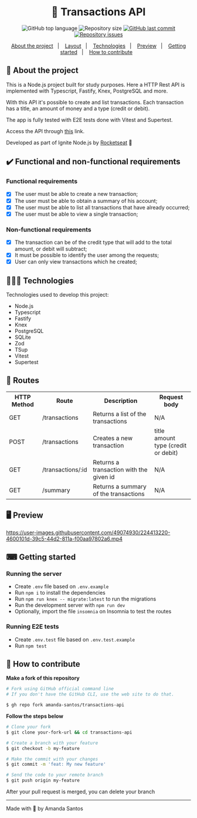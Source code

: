 <h1 align="center">
  💸 Transactions API
</h1>

<p align="center">
  <img alt="GitHub top language" src="https://img.shields.io/github/languages/top/amanda-santos/transactions-api">

  <img alt="Repository size" src="https://img.shields.io/github/repo-size/amanda-santos/transactions-api">

  <a href="https://github.com/amanda-santos/transactions-api/commits/master">
    <img alt="GitHub last commit" src="https://img.shields.io/github/last-commit/amanda-santos/transactions-api">
  </a>

  <a href="https://github.com/amanda-santos/transactions-api/issues">
    <img alt="Repository issues" src="https://img.shields.io/github/issues/amanda-santos/transactions-api">
  </a>
</p>

<p align="center">
  <a href="#-about-the-project">About the project</a>&nbsp;&nbsp;&nbsp;|&nbsp;&nbsp;&nbsp;
  <a href="#-layout">Layout</a>&nbsp;&nbsp;&nbsp;|&nbsp;&nbsp;&nbsp;
  <a href="#-technologies">Technologies</a>&nbsp;&nbsp;&nbsp;|&nbsp;&nbsp;&nbsp;
  <a href="#-preview">Preview</a>&nbsp;&nbsp;&nbsp;|&nbsp;&nbsp;&nbsp;
  <a href="#-getting-started">Getting started</a>&nbsp;&nbsp;&nbsp;|&nbsp;&nbsp;&nbsp;
  <a href="#-how-to-contribute">How to contribute</a>&nbsp;&nbsp;&nbsp;
</p>

## 📝 About the project

<p>This is a Node.js project built for study purposes. Here a HTTP Rest API is implemented with Typescript, Fastify, Knex, PostgreSQL and more.</p>

<p>With this API it's possible to create and list transactions. Each transaction has a title, an amount of money and a type (credit or debit).</p>

<p>The app is fully tested with E2E tests done with Vitest and Supertest.</p>

<p>Access the API through <a href="https://transactions-api-ukop.onrender.com/" target="_blank">this</a> link.</p>

<p>Developed as part of Ignite Node.js by <a href="https://www.rocketseat.com.br/" target="_blank">Rocketseat</a> 🚀</p>

## ✔️ Functional and non-functional requirements

### Functional requirements

- [x] The user must be able to create a new transaction;
- [x] The user must be able to obtain a summary of his account;
- [x] The user must be able to list all transactions that have already occurred;
- [x] The user must be able to view a single transaction;

### Non-functional requirements

- [x] The transaction can be of the credit type that will add to the total amount, or debit will subtract;
- [x] It must be possible to identify the user among the requests;
- [x] User can only view transactions which he created;

## 👩🏻‍💻 Technologies

Technologies used to develop this project:

- Node.js
- Typescript
- Fastify
- Knex
- PostgreSQL
- SQLite
- Zod
- TSup
- Vitest
- Supertest

## 🚃 Routes

<table>
  <tr>
    <th>HTTP Method</th>
    <th>Route</th>
    <th>Description</th>
    <th>Request body</th>
  </tr>

  <tr>
    <td>GET</td>
    <td>/transactions</td>
    <td>Returns a list of the transactions</td>
    <td>N/A</td>
  </tr>

  <tr>
    <td>POST</td>
    <td>/transactions</td>
    <td>Creates a new transaction</td>
    <td>
      title
      <br />
      amount
      <br />
      type (credit or debit)
    </td>
  </tr>

  <tr>
    <td>GET</td>
    <td>/transactions/:id</td>
    <td>Returns a transaction with the given id</td>
    <td>N/A</td>
  </tr>

  <tr>
    <td>GET</td>
    <td>/summary</td>
    <td>Returns a summary of the transactions</td>
    <td>N/A</td>
  </tr>
</table>

## 🖥 Preview

https://user-images.githubusercontent.com/49074930/224413220-4600101d-39c5-44d2-811a-f00aa97802a6.mp4

## ⌨ Getting started

### Running the server

- Create `.env` file based on `.env.example`
- Run `npm i` to install the dependencies
- Run `npm run knex -- migrate:latest` to run the migrations
- Run the development server with `npm run dev`
- Optionally, import the file `insomnia` on Insomnia to test the routes

### Running E2E tests

- Create `.env.test` file based on `.env.test.example`
- Run `npm test`

## 🤔 How to contribute

**Make a fork of this repository**

```bash
# Fork using GitHub official command line
# If you don't have the GitHub CLI, use the web site to do that.

$ gh repo fork amanda-santos/transactions-api
```

**Follow the steps below**

```bash
# Clone your fork
$ git clone your-fork-url && cd transactions-api

# Create a branch with your feature
$ git checkout -b my-feature

# Make the commit with your changes
$ git commit -m 'feat: My new feature'

# Send the code to your remote branch
$ git push origin my-feature
```

After your pull request is merged, you can delete your branch

---

Made with 💚 by Amanda Santos
